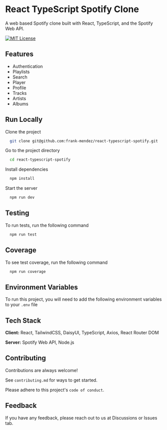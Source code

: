 # React TypeScript Spotify Clone

A web based Spotify clone built with React, TypeScript, and the Spotify Web API.

[![MIT License](https://img.shields.io/badge/License-MIT-green.svg)](https://choosealicense.com/licenses/mit/)


## Features

- Authentication
- Playlists
- Search
- Player
- Profile
- Tracks
- Artists
- Albums

## Run Locally

Clone the project

```bash
  git clone git@github.com:frank-mendez/react-typescript-spotify.git
```

Go to the project directory

```bash
  cd react-typescript-spotify
```

Install dependencies

```bash
  npm install
```

Start the server

```bash
  npm run dev
```

## Testing

To run tests, run the following command

```bash
  npm run test
```

## Coverage

To see test coverage, run the following command

```bash
  npm run coverage
```

## Environment Variables

To run this project, you will need to add the following environment variables to your `.env` file

## Tech Stack

**Client:** React, TailwindCSS, DaisyUI, TypeScript, Axios, React Router DOM

**Server:** Spotify Web API, Node.js

## Contributing

Contributions are always welcome!

See `contributing.md` for ways to get started.

Please adhere to this project's `code of conduct`.

## Feedback

If you have any feedback, please reach out to us at Discussions or Issues tab.

